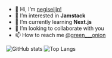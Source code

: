 - 👋 Hi, I’m [negiseijin!](https://twitter.com/green___onion)
- 👀 I’m interested in **Jamstack**
- 🌱 I’m currently learning **Next.js**
- 💞️ I’m looking to collaborate with you
- 📫 How to reach me [@green___onion](https://twitter.com/messages/compose?recipient_id=2945938111)

<!---
negiseijin/negiseijin is a ✨ special ✨ repository because its `README.md` (this file) appears on your GitHub profile.
You can click the Preview link to take a look at your changes.
--->

![GitHub stats](https://github-readme-stats.vercel.app/api?username=negiseijin&show_icons=true&theme=tokyonight)
![Top Langs](https://github-readme-stats.vercel.app/api/top-langs/?username=negiseijin&layout=compact&show_icons=true&theme=tokyonight)
